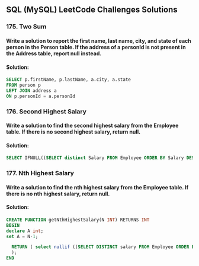 <h2> SQL (MySQL) LeetCode Challenges Solutions </h2>

<h3> 175. Two Sum </h3>
<h4> Write a solution to report the first name, last name, city, and state of each person in the Person table. If the address of a personId is not present in the Address table, report null instead. </h4>
<h4> Solution: </h4>

```sql
SELECT p.firstName, p.lastName, a.city, a.state
FROM person p
LEFT JOIN address a
ON p.personId = a.personId
```


<h3> 176. Second Highest Salary </h3>
<h4>Write a solution to find the second highest salary from the Employee table. If there is no second highest salary, return null. </h4>
<h4> Solution: </h4>

```sql
SELECT IFNULL((SELECT distinct Salary FROM Employee ORDER BY Salary DESC LIMIT 1,1),NULL) AS SecondHighestSalary;
```


<h3> 177. Nth Highest Salary </h3>
<h4>Write a solution to find the nth highest salary from the Employee table. If there is no nth highest salary, return null. </h4>
<h4> Solution: </h4>

```sql
CREATE FUNCTION getNthHighestSalary(N INT) RETURNS INT
BEGIN
declare A int;
set A = N-1;

  RETURN ( select nullif ((SELECT DISTINCT salary FROM Employee ORDER BY salary desc LIMIT A,1),NULL)
  );
END
```
